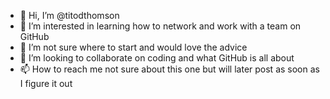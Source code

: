 - 👋 Hi, I’m @titodthomson 
- 👀 I’m interested in learning how to network and work with a team on GitHub
- 🌱 I’m not sure where to start and would love the advice
- 💞️ I’m looking to collaborate on coding and what GitHub is all about
- 📫 How to reach me not sure about this one but will later post as soon as I figure it out

<!---
titodthomson/titodthomson is a ✨ special ✨ repository because its `README.md` (this file) appears on your GitHub profile.
You can click the Preview link to take a look at your changes.
--->
